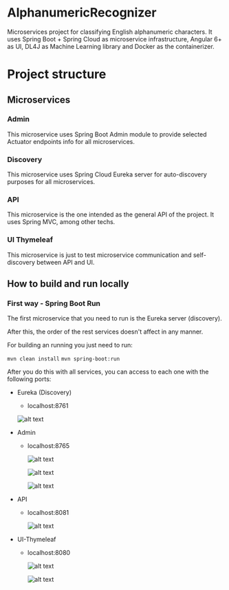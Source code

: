# AlphanumericRecognizer
Microservices project for classifying English alphanumeric characters. It uses Spring Boot + Spring Cloud as microservice infrastructure, Angular 6+ as UI, DL4J as Machine Learning library and Docker as the containerizer.

# Project structure

## Microservices

### Admin
This microservice uses Spring Boot Admin module to provide selected Actuator
endpoints info for all microservices.

###  Discovery
This microservice uses Spring Cloud Eureka server for auto-discovery
purposes for all microservices.

### API
This microservice is the one intended as the general API of the project.
It uses Spring MVC, among other techs.

### UI Thymeleaf
This microservice is just to test microservice communication and
self-discovery between API and UI.


## How to build and run locally

### First way - Spring Boot Run
The first microservice that you need to run is the Eureka server (discovery).

After this, the order of the rest services doesn't affect in any manner.

For building an running you just need to run:

`mvn clean install`
`mvn spring-boot:run`


After you do this with all services, you can access to each one with the
following ports:

- Eureka (Discovery)
  - localhost:8761
  
  ![alt text](https://github.com/JeremiahSeagraves/AlphanumericRecognizer/readme-files/eureka.png)
  
- Admin
  - localhost:8765
  
    ![alt text](https://github.com/JeremiahSeagraves/AlphanumericRecognizer/readme-files/admin-1.png)
    
    ![alt text](https://github.com/JeremiahSeagraves/AlphanumericRecognizer/readme-files/admin-2.png)
    
    ![alt text](https://github.com/JeremiahSeagraves/AlphanumericRecognizer/readme-files/admin-3.png)

- API
  - localhost:8081
  
    ![alt text](https://github.com/JeremiahSeagraves/AlphanumericRecognizer/readme-files/api.png)

- UI-Thymeleaf
  - localhost:8080
  
    ![alt text](https://github.com/JeremiahSeagraves/AlphanumericRecognizer/readme-files/ui-thymeleaf-1.png)
    
    ![alt text](https://github.com/JeremiahSeagraves/AlphanumericRecognizer/readme-files/ui-thymeleaf-2.png)
